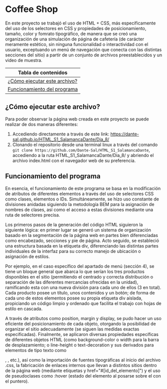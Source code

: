 # Coffee Shop

En este proyecto se trabajó el uso de HTML + CSS, más específicamente del uso de los selectores en CSS y propiedades de posicionamiento, tamaño, color y fomrato tipográfico, de manera que se creó una organización de una simulación de página de cafetería (de carácter meramente estético, sin ninguna funcionalidad o interactividad con el usuario, exceptuando un menú de navegación que conecta con las distintas secciones del sitio) a partir de un conjunto de archivos preestablecidos y un video de muestra.

|Tabla de contenidos|
|--|
|[¿Cómo ejecutar este archivo?](#Ejecucion)|
|[Funcionamiento del programa](#Funcionamiento)|

<a name="Ejecucion"></a>

## ¿Cómo ejecutar este archivo?

Para poder observar la página web creada en este proyecto se puede realizar de dos maneras diferentes:

1. Accediendo directamente a través de este link: https://dante-sal.github.io/HTML_S1_SalamancaDante/Dia_8/
2. Clonando el repositorio desde una terminal linux a través del comando `git clone https://github.com/Dante-Sal/HTML_S1_SalamancaDante`, accediendo a la ruta HTML_S1_SalamancaDante/Dia_8/ y abriendo el archivo index.html con el navegador web de su preferencia.

<a name="Funcionamiento"></a>

## Funcionamiento del programa

En esencia, el funcionamiento de este programa se basa en la modificación de atributos de diferentes elementos a través del uso de selectores CSS como clases, elementos o IDs. Simultáneamente, se hizo uso constante de divisiones anidadas siguiendo la metodología BEM para la asignación de nombres de clases, así como el acceso a estas divisiones mediante una ruta de selectores precisa.

Los primeros pasos de la generación del código HTML siguieron la siguiente lógica: en primer lugar se generó un sistema de organización basado en la segmentación de la página web en partes bien diferenciadas como encabezado, secciones y pie de página. Acto seguido, se estableció una estructura basada en la etiqueta div, diferenciando las distintas partes individuales de la interfaz para su correcto manejo de ubicación o asignación de estilos.

Por ejemplo, en el caso específico del apartado de menú (sección 4), se tiene un bloque general que abarca lo que serían los tres productos disponibles en el sitio (permitiendo el centrado y correcta distribución o separación de las diferentes mercancías ofrecidas en la unidad), ramificando esta con una nueva división para cada uno de ellos (3 en total). Cada producto posee un título, unos contenidos y un botón; de forma de cada uno de estos elementos posee su propia etiqueta div aislada, propiciando un código limpio y ordenado que facilita el trabajo con hojas de estilo en cascada.

A través de atributos como position, margin y display, se pudo hacer un uso eficiente del posicionamiento de cada objeto, otorgando la posibilidad de organizar el sitio adecuadamente (se siguen las medidas exactas especificadas). Finalmente, se aplicaron diversas propiedades específicas de diferentes objetos HTML (como background-color o width para la barra de desplazamiento; o line-height o text-decoration y sus derivados para elementos de tipo texto como <p>, <a>, etc.), así como la importación de fuentes tipográficas al inicio del archivo .css, la fabricación de enlaces internos que llevan a distintos sitios dentro de la página web (mediante etiquetas <a> y href="#[id_del_elemento]") y el uso de pseudoclases como :hover (estado del elemento al posarse sobre el con el puntero).
